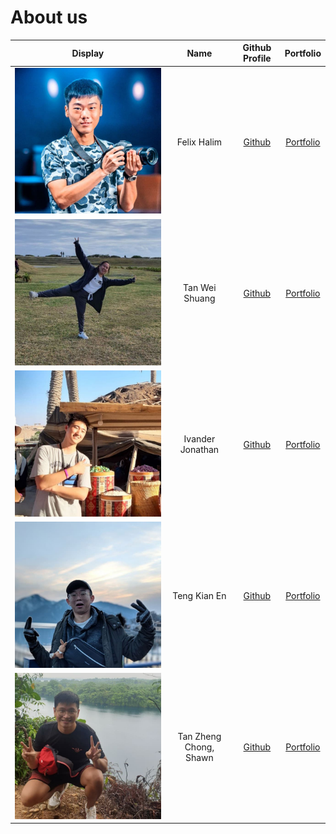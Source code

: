 # About us

Display | Name | Github Profile | Portfolio 
--------|:----:|:--------------:|:---------:
![](https://raw.githubusercontent.com/AY2021S1-CS2113T-W11-2/tp/master/docs/team/images/felix.jpg) | Felix Halim | [Github](https://github.com/felixhalim) | [Portfolio](team/felixhalim.md)
![](https://raw.githubusercontent.com/AY2021S1-CS2113T-W11-2/tp/master/docs/team/images/weishuang.jpg) | Tan Wei Shuang | [Github](https://github.com/weishuangtan/) | [Portfolio](team/weishuangtan.md)
![](https://raw.githubusercontent.com/AY2021S1-CS2113T-W11-2/tp/master/docs/team/images/ivander.jpg) | Ivander Jonathan | [Github](https://github.com/ivanderjmw) | [Portfolio](team/ivanderjmw.md)
![](https://raw.githubusercontent.com/AY2021S1-CS2113T-W11-2/tp/master/docs/team/images/kianen.jpg) | Teng Kian En| [Github](https://github.com/tengkianen) | [Portfolio](team/tengkianen.md)
![](https://raw.githubusercontent.com/AY2021S1-CS2113T-W11-2/tp/master/docs/team/images/shawn.jpg) | Tan Zheng Chong, Shawn | [Github](https://github.com/ShawnTanzc) | [Portfolio](team/shawntanzc.md)
